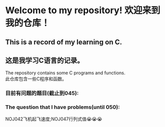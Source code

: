 # Welcome to my repository! 欢迎来到我的仓库！
## This is a record of my learning on C.  
## 这是我学习C语言的记录。
The repository contains some C programs and functions.  
此仓库包含一些C程序和函数。
### 目前有问题的题目(截止到045):
### The question that I have problems(until 050):
NOJ042飞机起飞速度;NOJ047行列式值😭😭😭